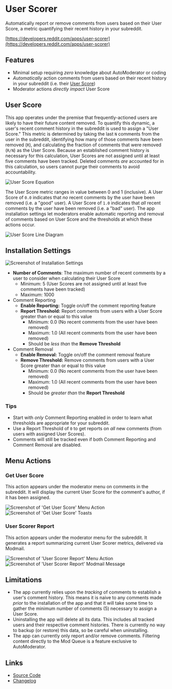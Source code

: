 # User Scorer

Automatically report or remove comments from users based on their User Score, a metric quantifying their recent history in your subreddit.

[https://developers.reddit.com/apps/user-scorer](https://developers.reddit.com/apps/user-scorer)

## Features

* Minimal setup requiring *zero* knowledge about AutoModerator or coding
* *Automatically* action comments from users based on their recent history in your subreddit (i.e. their [User Score](#user-score))
* Moderator actions *directly impact* User Score

## User Score

This app operates under the premise that frequently-actioned users are likely to have their future content removed. To quantify this dynamic, a user's recent comment history in the subreddit is used to assign a "User Score." This metric is determined by taking the last `N` comments from the user in the subreddit, identifying how many of those comments have been removed (`R`), and calculating the fraction of comments that were removed (`R/N`) as the User Score. Because an established comment history is necessary for this calculation, User Scores are not assigned until at least five comments have been tracked. Deleted comments *are* accounted for in this calculation, so users cannot purge their comments to avoid accountability.

![User Score Equation](https://github.com/user-attachments/assets/0664c452-7a97-4b9a-b6b5-350b124d1675)

The User Score metric ranges in value between 0 and 1 (inclusive). A User Score of `0.0` indicates that *no* recent comments by the user have been removed (i.e. a "good" user). A User Score of `1.0` indicates that *all* recent comments by the user have been removed (i.e. a "bad" user). The app installation settings let moderators enable automatic reporting and removal of comments based on User Score and the thresholds at which these actions occur.

![User Score Line Diagram](https://github.com/user-attachments/assets/1ea3bffa-2aef-447f-a764-29890c30f25e)

## Installation Settings

![Screenshot of Installation Settings](https://github.com/user-attachments/assets/8baad9f6-414b-47af-bcd3-18db13f88172)

* **Number of Comments**: The maximum number of recent comments by a user to consider when calculating their User Score
  * Minimum: 5 (User Scores are not assigned until at least five comments have been tracked)
  * Maximum: 1000
* Comment Reporting
  * **Enable Reporting:** Toggle on/off the comment reporting feature
  * **Report Threshold:** Report comments from users with a User Score greater than or equal to this value
    * Minimum: 0.0 (No recent comments from the user have been removed)
    * Maximum: 1.0 (All recent comments from the user have been removed)
    * Should be *less than* the **Remove Threshold**
* Comment Removal
  * **Enable Removal:** Toggle on/off the comment removal feature
  * **Remove Threshold:** Remove comments from users with a User Score greater than or equal to this value
    * Minimum: 0.0 (No recent comments from the user have been removed)
    * Maximum: 1.0 (All recent comments from the user have been removed)
    * Should be *greater than* the **Report Threshold**

### Tips

* Start with *only* Comment Reporting enabled in order to learn what thresholds are appropriate for your subreddit.
* Use a Report Threshold of `0` to get reports on *all* new comments (from users with assigned User Scores).
* Comments will still be tracked even if both Comment Reporting and Comment Removal are disabled.

## Menu Actions

### Get User Score

This action appears under the moderator menu on comments in the subreddit. It will display the current User Score for the comment's author, if it has been assigned.

![Screenshot of 'Get User Score' Menu Action](https://github.com/user-attachments/assets/d03994e0-4330-489b-b827-fcce742afbb2) ![Screenshot of 'Get User Score' Toasts](https://github.com/user-attachments/assets/c8e5bde1-bf23-41c6-ae0a-4074252133a4)

### User Scorer Report

This action appears under the moderator menu for the subreddit. It generates a report summarizing current User Scorer metrics, delivered via Modmail.

![Screenshot of 'User Scorer Report' Menu Action](https://github.com/user-attachments/assets/28a6e3b4-3293-4331-a5bc-01997df3874b) ![Screenshot of 'User Scorer Report' Modmail Message](https://github.com/user-attachments/assets/3c35c1a3-6c60-4963-87db-86bd37ce5cf2)


## Limitations

* The app currently relies upon the *tracking* of comments to establish a user's comment history. This means it is naive to any comments made *prior* to the installation of the app and that it will take some time to gather the minimum number of comments (5) necessary to assign a User Score.
* Uninstalling the app will delete all its data. This includes all tracked users and their respective comment histories. There is currently no way to backup (or restore) this data, so be careful when uninstalling.
* The app can currently only report and/or remove comments. Filtering content directly to the Mod Queue is a feature exclusive to AutoModerator.

## Links

* [Source Code](https://github.com/shiruken/user-scorer/)
* [Changelog](https://github.com/shiruken/user-scorer/releases)
